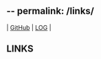 --
permalink: /links/
--



| [GitHub](https://github.com/Bimabara/os212) | [LOG](https://raw.githubusercontent.com/Bimabara/os212/master/TXT/mylog.txt) |


## LINKS



